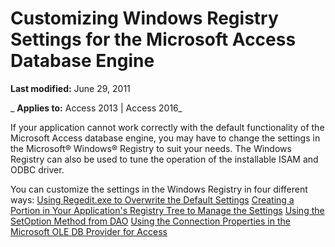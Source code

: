 
# Customizing Windows Registry Settings for the Microsoft Access Database Engine

 **Last modified:** June 29, 2011

 _ **Applies to:** Access 2013 | Access 2016_

If your application cannot work correctly with the default functionality of the Microsoft Access database engine, you may have to change the settings in the Microsoft® Windows® Registry to suit your needs. The Windows Registry can also be used to tune the operation of the installable ISAM and ODBC driver.

You can customize the settings in the Windows Registry in four different ways:
[Using Regedit.exe to Overwrite the Default Settings](http://msdn.microsoft.com/library/4737dcbe-d4c2-9cbe-4703-e4a9874d50a9%28Office.15%29.aspx)
[Creating a Portion in Your Application's Registry Tree to Manage the Settings](http://msdn.microsoft.com/library/ed696038-e77f-ce01-a139-d100d17212e5%28Office.15%29.aspx)
[Using the SetOption Method from DAO](http://msdn.microsoft.com/library/5a722d52-f41f-07a6-8197-7b73841a2fad%28Office.15%29.aspx)
[Using the Connection Properties in the Microsoft OLE DB Provider for Access](http://msdn.microsoft.com/library/7bf8c7d0-9185-d7b2-505a-6ddc449089b9%28Office.15%29.aspx)
